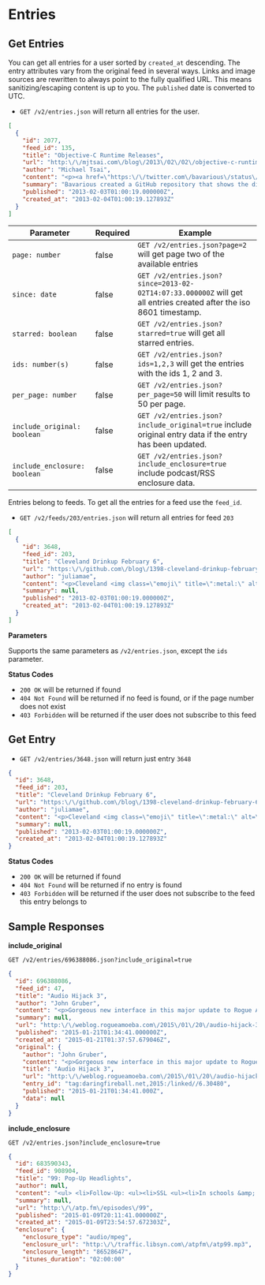 Entries
=======

Get Entries
-----------

You can get all entries for a user sorted by `created_at` descending. The entry attributes vary from the original feed in several ways. Links and image sources are rewritten to always point to the fully qualified URL. This means sanitizing/escaping content is up to you. The `published` date is converted to UTC.

- `GET /v2/entries.json` will return all entries for the user.

```json
[
  {
    "id": 2077,
    "feed_id": 135,
    "title": "Objective-C Runtime Releases",
    "url": "http:\/\/mjtsai.com\/blog\/2013\/02\/02\/objective-c-runtime-releases\/",
    "author": "Michael Tsai",
    "content": "<p><a href=\"https:\/\/twitter.com\/bavarious\/status\/297851496945577984\">Bavarious<\/a> created a <a href=\"https:\/\/github.com\/bavarious\/objc4\/commits\/master\">GitHub repository<\/a> that shows the differences between versions of <a href=\"http:\/\/www.opensource.apple.com\/source\/objc4\/\">Apple\u2019s Objective-C runtime<\/a> that shipped with different versions of Mac OS X.<\/p>",
    "summary": "Bavarious created a GitHub repository that shows the differences between versions of Apple\u2019s Objective-C runtime that shipped with different versions of Mac OS X.",
    "published": "2013-02-03T01:00:19.000000Z",
    "created_at": "2013-02-04T01:00:19.127893Z"
  }
]
```

| Parameter                    | Required | Example                                                                                                             |
| ---------------------------- | -------- | ------------------------------------------------------------------------------------------------------------------- |
| `page: number`               | false    | `GET /v2/entries.json?page=2`  will get page two of the available entries                                           |
| `since: date`                | false    | `GET /v2/entries.json?since=2013-02-02T14:07:33.000000Z` will get all entries created after the iso 8601 timestamp. |
| `starred: boolean`           | false    | `GET /v2/entries.json?starred=true`  will get all starred entries.                                                  |
| `ids: number(s)`             | false    | `GET /v2/entries.json?ids=1,2,3`  will get the entries with the ids 1, 2 and 3.                                     |
| `per_page: number`           | false    | `GET /v2/entries.json?per_page=50`  will limit results to 50 per page.                                              |
| `include_original: boolean`  | false    | `GET /v2/entries.json?include_original=true`  include original entry data if the entry has been updated.            |
| `include_enclosure: boolean` | false    | `GET /v2/entries.json?include_enclosure=true`  include podcast/RSS enclosure data.                                  |


Entries belong to feeds. To get all the entries for a feed use the `feed_id`.

- `GET /v2/feeds/203/entries.json` will return all entries for feed `203`

```json
[
  {
    "id": 3648,
    "feed_id": 203,
    "title": "Cleveland Drinkup February 6",
    "url": "https:\/\/github.com\/blog\/1398-cleveland-drinkup-february-6",
    "author": "juliamae",
    "content": "<p>Cleveland <img class=\"emoji\" title=\":metal:\" alt=\":metal:\" src=\"https:\/\/a248.e.akamai.net\/assets.github.com\/images\/icons\/emoji\/metal.png\" height=\"20\" width=\"20\" align=\"absmiddle\">! Let's <img class=\"emoji\" title=\":beers:\" alt=\":beers:\" src=\"https:\/\/a248.e.akamai.net\/assets.github.com\/images\/icons\/emoji\/beers.png\" height=\"20\" width=\"20\" align=\"absmiddle\"><img class=\"emoji\" title=\":cocktail:\" alt=\":cocktail:\" src=\"https:\/\/a248.e.akamai.net\/assets.github.com\/images\/icons\/emoji\/cocktail.png\" height=\"20\" width=\"20\" align=\"absmiddle\"><img class=\"emoji\" title=\":neckbeard:\" alt=\":neckbeard:\" src=\"https:\/\/a248.e.akamai.net\/assets.github.com\/images\/icons\/emoji\/neckbeard.png\" height=\"20\" width=\"20\" align=\"absmiddle\"><img class=\"emoji\" title=\":guitar:\" alt=\":guitar:\" src=\"https:\/\/a248.e.akamai.net\/assets.github.com\/images\/icons\/emoji\/guitar.png\" height=\"20\" width=\"20\" align=\"absmiddle\"><img class=\"emoji\" title=\":octocat:\" alt=\":octocat:\" src=\"https:\/\/a248.e.akamai.net\/assets.github.com\/images\/icons\/emoji\/octocat.png\" height=\"20\" width=\"20\" align=\"absmiddle\"> in one of Ohio's greatest cities, Cleveland!<\/p>\n\n<p>Join <a href=\"https:\/\/github.com\/asenchi\" class=\"user-mention\">@asenchi<\/a> and me Wednesday at the <a href=\"http:\/\/www.yelp.com\/biz\/great-lakes-brewing-company-cleveland-4\">Great Lakes Brewing Company Taproom<\/a>, drinks on GitHub.<\/p>\n\n<p><img src=\"https:\/\/f.cloud.github.com\/assets\/849\/119266\/79ef6bbe-6c9e-11e2-9150-47d7da0b85c9.jpg\" alt=\"Great Lakes Taproom\"><\/p>\n\n<p><strong>The Facts:<\/strong><\/p>\n\n<ul>\n<li>\n<a href=\"http:\/\/www.greatlakesbrewing.com\/brewpub\/around-the-brewpub\">Great Lakes Brewing Company<\/a> - <a href=\"https:\/\/maps.google.com\/?q=2516+Market+Ave,+Cleveland,+OH,+USA\">2516 Market Ave<\/a>\n<\/li>\n<li>Wednesday, February 6 at 8:00pm<\/li>\n<\/ul><p><a href=\"https:\/\/maps.google.com\/?q=2516+Market+Ave,+Cleveland,+OH,+USA\"><img src=\"https:\/\/f.cloud.github.com\/assets\/849\/119328\/c8cbb682-6ca0-11e2-81c8-246e4027f892.png\" alt=\"Screen Shot 2013-02-01 at 1 53 02 PM\"><\/a>          <\/p>",
    "summary": null,
    "published": "2013-02-03T01:00:19.000000Z",
    "created_at": "2013-02-04T01:00:19.127893Z"
  }
]
```

**Parameters**

Supports the same parameters as `/v2/entries.json`, except the `ids` parameter.

**Status Codes**

- `200 OK` will be returned if found
- `404 Not Found` will be returned if no feed is found, or if the page number does not exist
- `403 Forbidden` will be returned if the user does not subscribe to this feed

Get Entry
---------

- `GET /v2/entries/3648.json` will return just entry `3648`

```json
{
  "id": 3648,
  "feed_id": 203,
  "title": "Cleveland Drinkup February 6",
  "url": "https:\/\/github.com\/blog\/1398-cleveland-drinkup-february-6",
  "author": "juliamae",
  "content": "<p>Cleveland <img class=\"emoji\" title=\":metal:\" alt=\":metal:\" src=\"https:\/\/a248.e.akamai.net\/assets.github.com\/images\/icons\/emoji\/metal.png\" height=\"20\" width=\"20\" align=\"absmiddle\">! Let's <img class=\"emoji\" title=\":beers:\" alt=\":beers:\" src=\"https:\/\/a248.e.akamai.net\/assets.github.com\/images\/icons\/emoji\/beers.png\" height=\"20\" width=\"20\" align=\"absmiddle\"><img class=\"emoji\" title=\":cocktail:\" alt=\":cocktail:\" src=\"https:\/\/a248.e.akamai.net\/assets.github.com\/images\/icons\/emoji\/cocktail.png\" height=\"20\" width=\"20\" align=\"absmiddle\"><img class=\"emoji\" title=\":neckbeard:\" alt=\":neckbeard:\" src=\"https:\/\/a248.e.akamai.net\/assets.github.com\/images\/icons\/emoji\/neckbeard.png\" height=\"20\" width=\"20\" align=\"absmiddle\"><img class=\"emoji\" title=\":guitar:\" alt=\":guitar:\" src=\"https:\/\/a248.e.akamai.net\/assets.github.com\/images\/icons\/emoji\/guitar.png\" height=\"20\" width=\"20\" align=\"absmiddle\"><img class=\"emoji\" title=\":octocat:\" alt=\":octocat:\" src=\"https:\/\/a248.e.akamai.net\/assets.github.com\/images\/icons\/emoji\/octocat.png\" height=\"20\" width=\"20\" align=\"absmiddle\"> in one of Ohio's greatest cities, Cleveland!<\/p>\n\n<p>Join <a href=\"https:\/\/github.com\/asenchi\" class=\"user-mention\">@asenchi<\/a> and me Wednesday at the <a href=\"http:\/\/www.yelp.com\/biz\/great-lakes-brewing-company-cleveland-4\">Great Lakes Brewing Company Taproom<\/a>, drinks on GitHub.<\/p>\n\n<p><img src=\"https:\/\/f.cloud.github.com\/assets\/849\/119266\/79ef6bbe-6c9e-11e2-9150-47d7da0b85c9.jpg\" alt=\"Great Lakes Taproom\"><\/p>\n\n<p><strong>The Facts:<\/strong><\/p>\n\n<ul>\n<li>\n<a href=\"http:\/\/www.greatlakesbrewing.com\/brewpub\/around-the-brewpub\">Great Lakes Brewing Company<\/a> - <a href=\"https:\/\/maps.google.com\/?q=2516+Market+Ave,+Cleveland,+OH,+USA\">2516 Market Ave<\/a>\n<\/li>\n<li>Wednesday, February 6 at 8:00pm<\/li>\n<\/ul><p><a href=\"https:\/\/maps.google.com\/?q=2516+Market+Ave,+Cleveland,+OH,+USA\"><img src=\"https:\/\/f.cloud.github.com\/assets\/849\/119328\/c8cbb682-6ca0-11e2-81c8-246e4027f892.png\" alt=\"Screen Shot 2013-02-01 at 1 53 02 PM\"><\/a>          <\/p>",
  "summary": null,
  "published": "2013-02-03T01:00:19.000000Z",
  "created_at": "2013-02-04T01:00:19.127893Z"
}
```

**Status Codes**

- `200 OK` will be returned if found
- `404 Not Found` will be returned if no entry is found
- `403 Forbidden` will be returned if the user does not subscribe to the feed this entry belongs to

Sample Responses
----------------

**include_original**

`GET /v2/entries/696388086.json?include_original=true`

```json
{
  "id": 696388086,
  "feed_id": 47,
  "title": "Audio Hijack 3",
  "author": "John Gruber",
  "content": "<p>Gorgeous new interface in this major update to Rogue Amoeba&#8217;s venerable audio recording app. This is one of the best takes on Yosemite-style design I&#8217;ve seen.<\/p> <p><strong>See also:<\/strong> <a href=\"http:\/\/sixcolors.com\/post\/2015\/01\/audio-hijack-3-a-huge-amazing-update\/\">Jason Snell&#8217;s take on the app and interview with Paul Kafasis<\/a>.<\/p> <div> <a title=\"Permanent link to ‘Audio Hijack 3’\" href=\"http:\/\/daringfireball.net\/linked\/2015\/01\/20\/audio-hijack-3\">&nbsp;★&nbsp;<\/a> <\/div>",
  "summary": null,
  "url": "http:\/\/weblog.rogueamoeba.com\/2015\/01\/20\/audio-hijack-3-has-arrived\/",
  "published": "2015-01-21T01:34:41.000000Z",
  "created_at": "2015-01-21T01:37:57.679046Z",
  "original": {
    "author": "John Gruber",
    "content": "<p>Gorgeous new interface in this major update to Rogue Amoeba&#8217;s venerable audio recording app. This is one of the best takes on Yosemite-style design I&#8217;ve seen.<\/p> <div> <a title=\"Permanent link to ‘Audio Hijack 3’\" href=\"http:\/\/daringfireball.net\/linked\/2015\/01\/20\/audio-hijack-3\">&nbsp;★&nbsp;<\/a> <\/div>",
    "title": "Audio Hijack 3",
    "url": "http:\/\/weblog.rogueamoeba.com\/2015\/01\/20\/audio-hijack-3-has-arrived\/",
    "entry_id": "tag:daringfireball.net,2015:/linked//6.30480",
    "published": "2015-01-21T01:34:41.000Z",
    "data": null
  }
}
```

**include_enclosure**

`GET /v2/entries.json?include_enclosure=true`

```json
{
  "id": 683590343,
  "feed_id": 908904,
  "title": "99: Pop-Up Headlights",
  "author": null,
  "content": "<ul> <li>Follow-Up: <ul><li>SSL <ul><li>In schools &amp; corporations<\/li> <li><a href=\"http:\/\/www.gogoair.com\/\">Gogo<\/a> actually <a href=\"http:\/\/www.neowin.net\/news\/gogo-inflight-internet-is-intentionally-issuing-fake-ssl-certificates\">issues their own certificates to intercept SSL<\/a><\/li> <li><a href=\"https:\/\/en.wikipedia.org\/wiki\/SOCKS\">SOCKS<\/a><\/li><\/ul><\/li> <li>Using C# outside Windows (via <a href=\"https:\/\/twitter.com\/praeclarum\/status\/551517070186541056\">Frank A. Krueger<\/a>)<\/li> <li>Marco's <a href=\"https:\/\/golang.org\">Go<\/a> feed poller <a href=\"https:\/\/twitter.com\/marcoarment\/status\/552202315181326336\">update<\/a> <ul><li><a href=\"https:\/\/en.wikipedia.org\/wiki\/Integrated_development_environment\">IDE<\/a><\/li> <li><a href=\"http:\/\/www.eclipse.org\">Eclipse<\/a><\/li> <li><a href=\"http:\/\/www.rust-lang.org\">Rust<\/a><\/li> <li><a href=\"http:\/\/en.wikipedia.org\/wiki\/Communicating_sequential_processes\">Communicating sequential processes<\/a><\/li><\/ul><\/li><\/ul><\/li> <li>Apple's Software Quality <ul><li><a href=\"http:\/\/www.marco.org\/2015\/01\/04\/apple-lost-functional-high-ground\">Marco's post<\/a><\/li> <li><a href=\"http:\/\/www.marco.org\/2015\/01\/05\/popular-for-a-day\">Marco's retrospective<\/a><\/li> <li><a href=\"http:\/\/video.cnbc.com\/gallery\/?video=3000343764\">Mention on CNBC<\/a><\/li> <li><a href=\"http:\/\/5by5.tv\/hypercritical\/55\">Hypercritical #55<\/a><\/li> <li><a href=\"http:\/\/www.caseyliss.com\/2015\/1\/5\/bravery\">Casey's response to Marco<\/a><\/li> <li><a href=\"http:\/\/glog.glennf.com\/blog\/2015\/1\/6\/the-software-and-services-apple-needs-to-fix\">Glenn Fleishman's list<\/a><\/li><\/ul><\/li> <li>How to write for understanding <ul><li><a href=\"http:\/\/www.marco.org\/2013\/12\/29\/apple-doesnt-have-time\">Marco laments about software quality in the past<\/a><\/li><\/ul><\/li> <li><a href=\"http:\/\/9to5mac.com\/2015\/01\/06\/macbook-air-12-inch-redesign\/\">Rumored 12\" MacBook Air<\/a> <ul><li><a href=\"https:\/\/www.twelvesouth.com\/product\/plugbug\">PlugBug<\/a><\/li> <li><a href=\"https:\/\/twitter.com\/chockenberry\/status\/552928449250078721\">Chockenberry on a potential ARM transition<\/a><\/li> <li><a href=\"https:\/\/en.wikipedia.org\/wiki\/Fat_binary\">Fat binary<\/a><\/li> <li>Special thanks to <a href=\"http:\/\/david-smith.org\/\">_DavidSmith<\/a> for finding \"bezels\" in <a href=\"http:\/\/5by5.tv\/hypercritical\/22\">Hypercritical #22<\/a><\/li><\/ul><\/li> <\/ul> <p>Sponsored by:<\/p> <ul> <li><a href=\"http:\/\/automatic.com\/atp\">Automatic<\/a>: Your smart driving assistant. Get $20 off with this link.<\/li> <li><a href=\"http:\/\/hover.com\/atp\">Hover<\/a>: The best way to buy and manage domain names. Use coupon code <strong>HIGHGROUND<\/strong> for 10% off.<\/li> <li><a href=\"https:\/\/caspersleep.com\/atp\">Casper<\/a>: A mattress with just the right sink, just the right bounce, for better nights and brighter days. Use code <strong>ATP<\/strong> for $50 off.<\/li> <\/ul>",
  "summary": null,
  "url": "http:\/\/atp.fm\/episodes\/99",
  "published": "2015-01-09T20:11:41.000000Z",
  "created_at": "2015-01-09T23:54:57.672303Z",
  "enclosure": {
    "enclosure_type": "audio/mpeg",
    "enclosure_url": "http:\/\/traffic.libsyn.com\/atpfm\/atp99.mp3",
    "enclosure_length": "86528647",
    "itunes_duration": "02:00:00"
  }
}
```
